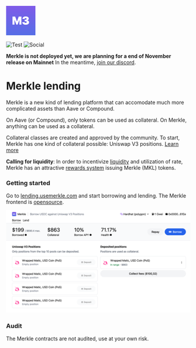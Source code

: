 ![Logo](public/logo.png)

![Test](https://shields.io/github/workflow/status/merkle3/lending-contracts/test) ![Social](https://img.shields.io/github/stars/merkle3/lending-contracts)

**Merkle is not deployed yet, we are planning for a end of November release on Mainnet** In the meantime, [join our discord](https://discord.gg/Q9Dc7jVX6c).

# Merkle lending

Merkle is a new kind of lending platform that can accomodate much more complicated assets than Aave or Compound.

On Aave (or Compound), only tokens can be used as collateral. On Merkle, anything can be used as a collateral.

Collateral classes are created and approved by the community. To start, Merkle has one kind of collateral possible: Uniswap V3 positions. [Learn more](https://docs.usemerkle.com/)

**Calling for liquidity**: In order to incentivize [liquidity](https://docs.usemerkle.com/liquidity-providers) and utilization of rate, Merkle has an attractive [rewards system](https://docs.usemerkle.com/tokenomics/issuance) issuing Merkle (MKL) tokens.

### Getting started 

Go to [lending.usemerkle.com](https://lending.usemerkle.com) and start borrowing and lending. The Merkle frontend is [opensource](https://github.com/merkle3/lending-ui).

![Product preview](public/product-preview.png)

### Audit

The Merkle contracts are not audited, use at your own risk.